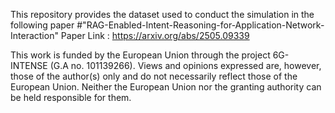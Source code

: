 This repository provides the dataset used to conduct the simulation in the following paper #"RAG-Enabled-Intent-Reasoning-for-Application-Network-Interaction" 
Paper Link : https://arxiv.org/abs/2505.09339

This work is funded by the European Union through the project 6G-INTENSE (G.A no. 101139266). Views and opinions expressed are, however, those of the author(s) only and do not necessarily reflect those of the European Union. Neither the European Union nor the granting authority can be held responsible for them.

